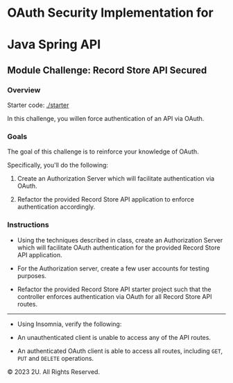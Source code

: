# OAuth Security Implementation for 
# Java Spring API



## Module Challenge: Record Store API Secured

### Overview

Starter code: [./starter](./starter)

In this challenge, you willen force authentication of an API via OAuth.

### Goals

The goal of this challenge is to reinforce your knowledge of OAuth.

Specifically, you'll do the following:

1. Create an Authorization Server which will facilitate authentication via OAuth.

2. Refactor the provided Record Store API application to enforce authentication accordingly.

### Instructions


- Using the techniques described in class, create an Authorization Server which will facilitate OAuth authentication for the provided Record Store API application.

- For the Authorization server, create a few user accounts for testing purposes.

- Refactor the provided Record Store API starter project such that the controller enforces authentication via OAuth for all Record Store API routes.

---

- Using Insomnia, verify the following:

- An unauthenticated client is unable to access any of the API routes.

- An authenticated OAuth client is able to access all routes, including `GET`, `PUT` and `DELETE` operations.

© 2023 2U. All Rights Reserved.
